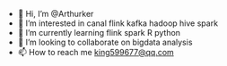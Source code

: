 - 👋 Hi, I’m @Arthurker
- 👀 I’m interested in canal flink kafka hadoop hive spark
- 🌱 I’m currently learning flink spark R python
- 💞️ I’m looking to collaborate on bigdata analysis
- 📫 How to reach me king599677@qq.com

<!---
Arthurker/Arthurker is a ✨ special ✨ repository because its `README.md` (this file) appears on your GitHub profile.
You can click the Preview link to take a look at your changes.
--->
